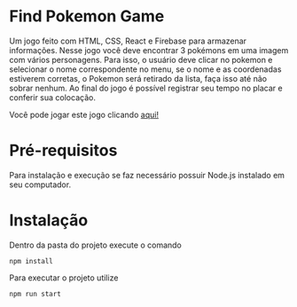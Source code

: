 # Find Pokemon Game

Um jogo feito com HTML, CSS, React e Firebase para armazenar informações.
Nesse jogo você deve encontrar 3 pokémons em uma imagem com vários personagens. Para isso,
o usuário deve clicar no pokemon e selecionar o nome correspondente no menu, se o nome e as coordenadas estiverem corretas,
o Pokemon será retirado da lista, faça isso até não sobrar nenhum.
Ao final do jogo é possível registrar seu tempo no placar e conferir sua colocação.

Você pode jogar este jogo clicando [aqui!](https://find-character-game.firebaseapp.com/) 

# Pré-requisitos
Para instalação e execução se faz necessário possuir Node.js instalado em seu computador.

# Instalação
Dentro da pasta do projeto execute o comando

```
npm install
```

Para executar o projeto utilize

```
npm run start
```
